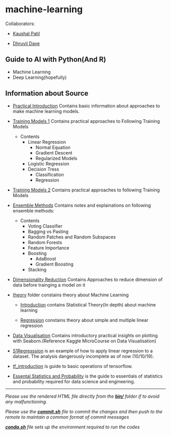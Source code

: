 # machine-learning

Collaborators:

- [Kaushal Patil](https://github.com/Kaushal1011)

- [Dhruvil Dave](https://github.com/dhruvildave)

## Guide to AI with Python(And R)

- Machine Learning
- Deep Learning(hopefully)

## Information about Source

- [Practical Introduction](src/00_Practical_Introduction.ipynb) Contains basic information about approaches to make machine learning models.
- [Training Models 1](src/01_Training_Models.ipynb) Contains practical approaches to Following Training Models
    - Contents
        - Linear Regression
            - Normal Equation
            - Gradient Descent
            - Regularized Models
        - Logistic Regression
        - Decision Tress
            - Classification
            - Regression
- [Training Models 2](src/02_Training_Models.ipynb) Contains practical approaches to following Training Models
- [Ensemble Methods](src/03_Ensemble_Methods.ipynb) Contains notes and explainations on following ensemble methods:
    - Contents
        - Voting Classifier
        - Bagging vs Pasting
        - Random Patches and Random Subspaces
        - Random Forests
        - Feature Importance
        - Boosting
            - AdaBoost
            - Gradient Boosting
        - Stacking

- [Dimensionality Reduction](src/04_Dimensionality_Reduction.ipynb) Contains Approaches to reduce dimension of data before trainging a model on it 

- [theory](src/theory) folder constains theory about Machine Learning

    - [Introduction](src/theory/00_Introduction.ipynb) contains Statistical Theory(In depth) about machine learning

    - [Regression](src/theory/01_Regression.ipynb) constains theory about simple and multiple linear regression

- [Data Visualisation](src/analytics/Data_Visualisation.ipynb) Contains introductory practical insights on plotting with Seaborn.(Reference Kaggle MicroCourse on Data Visualisation)

- [S1Regresssion](src/research/S1Regresssion.ipynb) is an example of how to apply linear regression to a dataset. The analysis dangerously incomplete as of now (10/10/19).

- [tf_introduction](src/research/tf_introduction.ipynb) is guide to basic operations of tensorflow.

- [Essental Statistics and Probability](src/stats_and_prob.ipynb) is the guide to essentials of statistics and probability required for data science and engineering.

---
*Please use the rendered HTML file directly from the __[bin/](bin/)__ folder if to avoid any malfunctioning.*

*Please use the __[commit.sh](commit.sh)__ file to commit the changes and then push to the remote to maintain a common format of commit messages*

*__[conda.sh](conda.sh)__ file sets up the environment required to run the codes*
